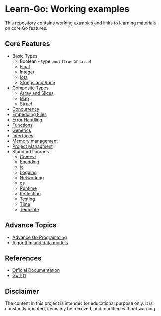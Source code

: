 # Learn-Go: Working examples

This repository contains working examples and links to learning materials on core Go features.

## Core Features

* Basic Types
  * Boolean - type `bool` (`true` or `false`)
  * [Float](./floattype/doc.md)
  * [Integer](./integer/doc.md)
  * [Iota](./iota/doc.md)
  * [Strings and Rune](./str/doc.md)
* Composite Types
  * [Array and Slices](./slice/doc.md)
  * [Map](./maps/doc.md)
  * [Struct](./structs/doc.md)
* [Concurrency](./concurrency/doc.md)
* [Embedding Files](./embed/doc.md)
* [Error Handling](./error/doc.md)
* [Functions](./funcs/doc.md)
* [Generics](./generics/doc.md)
* [Interfaces](./interf/doc.md)
* [Memory management](./memory/doc.md)
* [Project Managment](./projects/doc.md)
* Standard libraries
  * [Context](./context/doc.md)
  * [Encoding](./encoding/doc.md)
  * [io](./io/doc.md)
  * [Logging](./logging/doc.md)
  * [Networking](./networking/doc.md)
  * [os](./os/doc.md)
  * [Runtime](./runtime/doc.md)
  * [Reflection](./reflection/doc.md)
  * [Testing](./tests/doc.md)
  * [Time](./date/doc.md)
  * [Template](./templates/doc.md)

## Advance Topics

* [Advance Go Programming](https://github.com/paulwizviz/advanced-go)
* [Algorithm and data models](https://github.com/paulwizviz/go-algorithm)

## References

* [Official Documentation](https://go.dev/doc/)
* [Go 101](https://go101.org/article/101.html)

## Disclaimer

The content in this project is intended for educational purpose only. It is constantly updated, items my be removed, and modified without warning.
